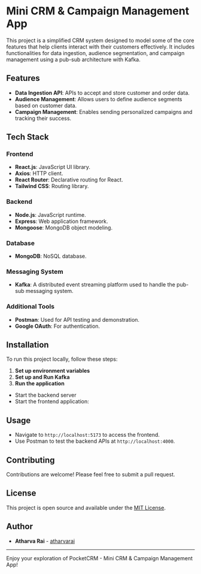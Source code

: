 # Mini CRM & Campaign Management App

This project is a simplified CRM system designed to model some of the core features that help clients interact with their customers effectively. It includes functionalities for data ingestion, audience segmentation, and campaign management using a pub-sub architecture with Kafka.

## Features

- **Data Ingestion API**: APIs to accept and store customer and order data.
- **Audience Management**: Allows users to define audience segments based on customer data.
- **Campaign Management**: Enables sending personalized campaigns and tracking their success.

## Tech Stack

### Frontend

- **React.js**: JavaScript UI library.
- **Axios**: HTTP client.
- **React Router**: Declarative routing for React.
- **Tailwind CSS**: Routing library.

### Backend

- **Node.js**: JavaScript runtime.
- **Express**: Web application framework.
- **Mongoose**: MongoDB object modeling.

### Database

- **MongoDB**: NoSQL database.

### Messaging System

- **Kafka**: A distributed event streaming platform used to handle the pub-sub messaging system.

### Additional Tools

- **Postman**: Used for API testing and demonstration.
- **Google OAuth**: For authentication.

## Installation

To run this project locally, follow these steps:

1. **Set up environment variables**
2. **Set up and Run Kafka**
3. **Run the application**
- Start the backend server
- Start the frontend application:

## Usage

- Navigate to `http://localhost:5173` to access the frontend.
- Use Postman to test the backend APIs at `http://localhost:4000`.

## Contributing

Contributions are welcome! Please feel free to submit a pull request.

## License

This project is open source and available under the [MIT License](LICENSE).

## Author

- **Atharva Rai** - [atharvarai](https://github.com/atharvarai)

---

Enjoy your exploration of PocketCRM - Mini CRM & Campaign Management App!
